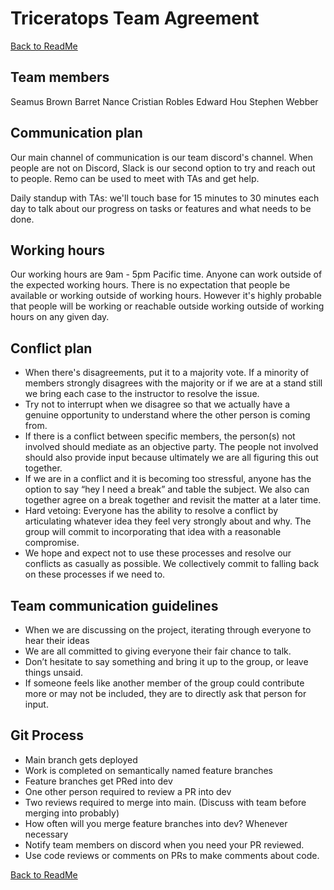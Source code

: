 # Triceratops Team Agreement

[Back to ReadMe](/README.md)

## Team members

Seamus Brown
Barret Nance
Cristian Robles
Edward Hou
Stephen Webber

## Communication plan

Our main channel of communication is our team discord's channel. When people are not on Discord, Slack is our second option to try and reach out to people. Remo can be used to meet with TAs and get help.

Daily standup with TAs: we'll touch base for 15 minutes to 30 minutes each day to talk about our progress on tasks or features and what needs to be done.

## Working hours

Our working hours are 9am - 5pm Pacific time. Anyone can work outside of the expected working hours. There is no expectation that people be available or working outside of working hours. However it's highly probable that people will be working or reachable outside working outside of working hours on any given day.

## Conflict plan

- When there's disagreements, put it to a majority vote. If a minority of members strongly disagrees with the majority or if we are at a stand still we bring each case to the instructor to resolve the issue.
- Try not to interrupt when we disagree so that we actually have a genuine opportunity to understand where the other person is coming from.
- If there is a conflict between specific members, the person(s) not involved should mediate as an objective party. The people not involved should also provide input because ultimately we are all figuring this out together.
- If we are in a conflict and it is becoming too stressful, anyone has the option to say “hey I need a break” and table the subject. We also can together agree on a break together and revisit the matter at a later time.
- Hard vetoing: Everyone has the ability to resolve a conflict by articulating whatever idea they feel very strongly about and why. The group will commit to incorporating that idea with a reasonable compromise.
- We hope and expect not to use these processes and resolve our conflicts as casually as possible. We collectively commit to falling back on these processes if we need to.

## Team communication guidelines

- When we are discussing on the project, iterating through everyone to hear their ideas
- We are all committed to giving everyone their fair chance to talk.
- Don’t hesitate to say something and bring it up to the group, or leave things unsaid.
- If someone feels like another member of the group could contribute more or may not be included, they are to directly ask that person for input.

## Git Process

- Main branch gets deployed
- Work is completed on semantically named feature branches
- Feature branches get PRed into dev
- One other person required to review a PR into dev
- Two reviews required to merge into main. (Discuss with team before merging into probably)
- How often will you merge feature branches into dev? Whenever necessary
- Notify team members on discord when you need your PR reviewed.
- Use code reviews or comments on PRs to make comments about code.

[Back to ReadMe](/README.md)
